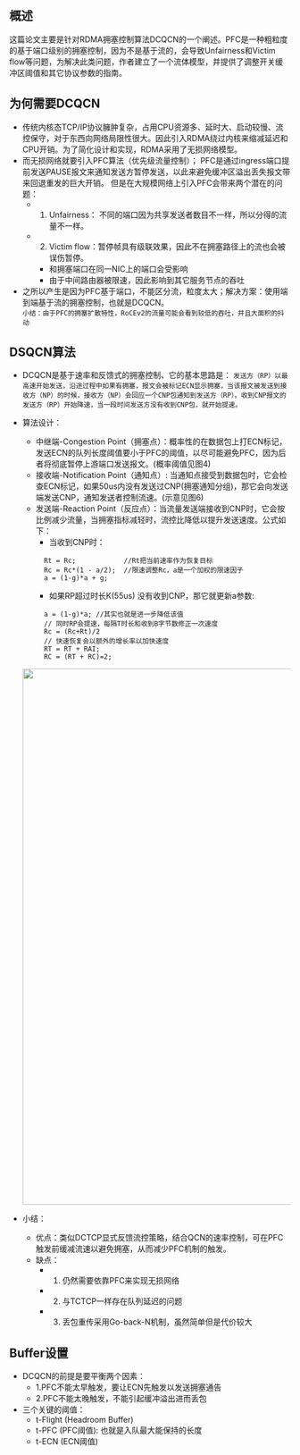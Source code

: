 ## 概述
这篇论文主要是针对RDMA拥塞控制算法DCQCN的一个阐述。PFC是一种粗粒度的基于端口级别的拥塞控制，因为不是基于流的，会导致Unfairness和Victim flow等问题，为解决此类问题，作者建立了一个流体模型，并提供了调整开关缓冲区阈值和其它协议参数的指南。

## 为何需要DCQCN
- 传统内核态TCP/IP协议臃肿复杂，占用CPU资源多、延时大、启动较慢、流控保守，对于东西向网络局限性很大。因此引入RDMA绕过内核来缩减延迟和CPU开销。为了简化设计和实现，RDMA采用了无损网络模型。 
- 而无损网络就要引入PFC算法（优先级流量控制）； PFC是通过ingress端口提前发送PAUSE报文来通知发送方暂停发送，以此来避免缓冲区溢出丢失报文带来回退重发的巨大开销。 但是在大规模网络上引入PFC会带来两个潜在的问题：
  - 1. Unfairness： 不同的端口因为共享发送者数目不一样，所以分得的流量不一样。
  - 2. Victim flow：暂停帧具有级联效果，因此不在拥塞路径上的流也会被误伤暂停。 
    - 和拥塞端口在同一NIC上的端口会受影响
    - 由于中间路由器被限速，因此影响到其它服务节点的吞吐  
- 之所以产生是因为PFC基于端口，不能区分流，粒度太大；解决方案：使用端到端基于流的拥塞控制，也就是DCQCN。  
```小结：由于PFC的拥塞扩散特性，RoCEv2的流量可能会看到较低的吞吐，并且大面积的抖动```

## DSQCN算法
- DCQCN是基于速率和反馈式的拥塞控制、它的基本思路是：
`发送方（RP）以最高速开始发送，沿途过程中如果有拥塞，报文会被标记ECN显示拥塞，当该报文被发送到接收方（NP）的时候，接收方（NP）会回应一个CNP包通知到发送方（RP）。收到CNP报文的发送方（RP）开始降速，当一段时间发送方没有收到CNP包，就开始提速。`

- 算法设计：
  - 中继端-Congestion Point（拥塞点）：概率性的在数据包上打ECN标记，发送ECN的队列长度阈值要小于PFC的阈值，以尽可能避免PFC，因为后者将彻底暂停上游端口发送报文。(概率阈值见图4)
  - 接收端-Notification Point（通知点）: 当通知点接受到数据包时，它会检查ECN标记，如果50us内没有发送过CNP(拥塞通知分组)，那它会向发送端发送CNP，通知发送者控制流速。(示意见图6)
  - 发送端-Reaction Point（反应点）：当流量发送端接收到CNP时，它会按比例减少流量，当拥塞指标减轻时，流控比降低以提升发送速度。公式如下：  
    - 当收到CNP时：
    ```
      Rt = Rc;            //Rt把当前速率作为恢复目标
      Rc = Rc*(1 - a/2);  //限速调整Rc，a是一个加权的限速因子
      a = (1-g)*a + g;    
    ```  
    - 如果RP超过时长K(55us) 没有收到CNP，那它就更新a参数: 
    ```
      a = (1-g)*a; //其实也就是进一步降低该值
      // 同时RP会提速，每隔T时长和收到B字节数修正一次速度
      Rc = (Rc+Rt)/2
      // 快速恢复会以额外的增长率以加快速度
      RT = RT + RAI;
      RC = (RT + RC)=2;
    ```

   <img src="../img/DCQCN_figure_567.png" width="960px" />   

- 小结：
  - 优点：类似DCTCP显式反馈流控策略，结合QCN的速率控制，可在PFC触发前缓减流速以避免拥塞，从而减少PFC机制的触发。
  - 缺点：
    - 1. 仍然需要依靠PFC来实现无损网络
    - 2. 与TCTCP一样存在队列延迟的问题
    - 3. 丢包重传采用Go-back-N机制，虽然简单但是代价较大
## Buffer设置
  - DCQCN的前提是要平衡两个因素：
    - 1.PFC不能太早触发，要让ECN先触发以发送拥塞通告
    - 2.PFC不能太晚触发，不能引起缓冲溢出进而丢包
  - 三个关键的阈值：
    - t-Flight (Headroom Buffer)
    - t-PFC (PFC阈值): 也就是入队最大能保持的长度
    - t-ECN (ECN阈值)
